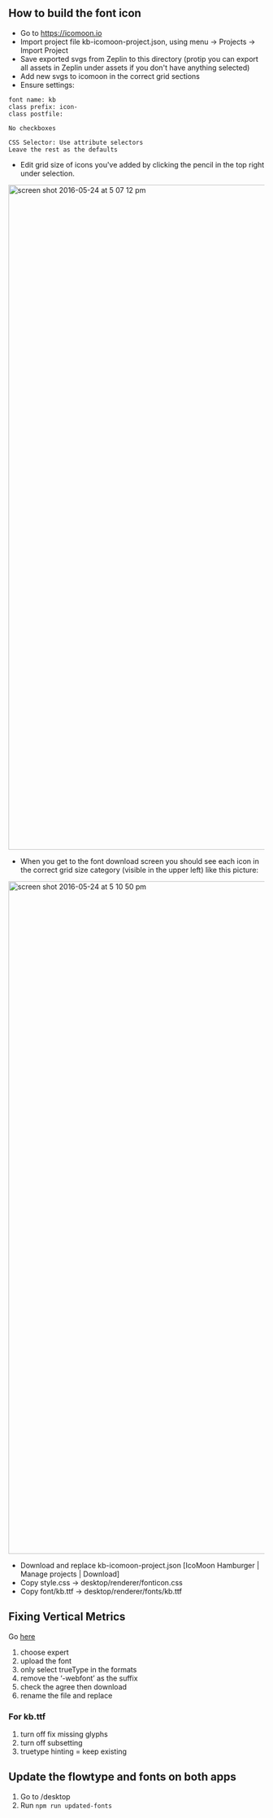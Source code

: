 ## How to build the font icon

- Go to https://icomoon.io
- Import project file kb-icomoon-project.json, using menu -> Projects -> Import Project
- Save exported svgs from Zeplin to this directory (protip you can export all assets in Zeplin under assets if you don't have anything selected)
- Add new svgs to icomoon in the correct grid sections
- Ensure settings:

```
font name: kb
class prefix: icon-
class postfile:

No checkboxes

CSS Selector: Use attribute selectors
Leave the rest as the defaults

```

- Edit grid size of icons you've added by clicking the pencil in the top right under selection.
<img width="1308" alt="screen shot 2016-05-24 at 5 07 12 pm" src="https://cloud.githubusercontent.com/assets/594035/15523983/583b52d8-21d3-11e6-8cb7-c146cb30bfb0.png">

- When you get to the font download screen you should see each icon in the correct grid size category (visible in the upper left) like this picture:
<img width="1323" alt="screen shot 2016-05-24 at 5 10 50 pm" src="https://cloud.githubusercontent.com/assets/594035/15523982/583acab6-21d3-11e6-93af-34b680d02f6c.png">

- Download and replace kb-icomoon-project.json [IcoMoon Hamburger | Manage projects | Download]
- Copy style.css -> desktop/renderer/fonticon.css
- Copy font/kb.ttf -> desktop/renderer/fonts/kb.ttf

## Fixing Vertical Metrics

Go [here](https://www.fontsquirrel.com/tools/webfont-generator)

1. choose expert
1. upload the font
1. only select trueType in the formats
1. remove the ‘-webfont’ as the suffix
1. check the agree then download
1. rename the file and replace

### For kb.ttf

1. turn off fix missing glyphs
1. turn off subsetting
1. truetype hinting = keep existing

## Update the flowtype and fonts on both apps

1. Go to /desktop
1. Run ```npm run updated-fonts```
